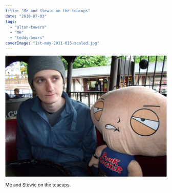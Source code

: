 ```yaml
---
title: "Me and Stewie on the teacups"
date: "2010-07-03"
tags: 
  - "alton-towers"
  - "me"
  - "teddy-bears"
coverImage: "1st-may-2011-015-scaled.jpg"
---
```


[![](images/1st-may-2011-015-1024x768.jpg)](https://davidpeach.co.uk/wp-content/uploads/2023/05/1st-may-2011-015-scaled.jpg)

Me and Stewie on the teacups.
